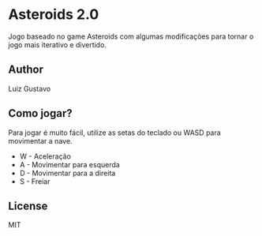 # Asteroids 2.0

Jogo baseado no game Asteroids com algumas modificações para tornar o jogo mais iterativo e divertido.

## Author

Luiz Gustavo

## Como jogar?

Para jogar é muito fácil, utilize as setas do teclado ou WASD para movimentar a nave.

- W - Aceleração
- A - Movimentar para esquerda
- D - Movimentar para a direita
- S - Freiar

## License

MIT
